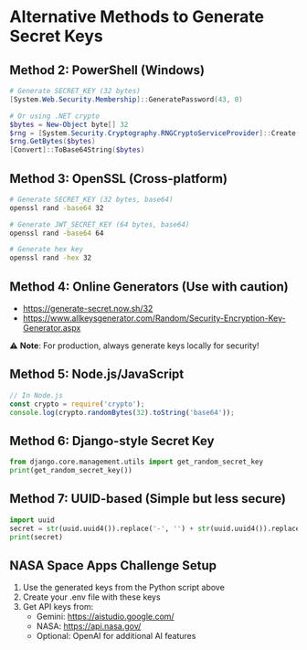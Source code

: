 # Alternative Methods to Generate Secret Keys

## Method 2: PowerShell (Windows)
```powershell
# Generate SECRET_KEY (32 bytes)
[System.Web.Security.Membership]::GeneratePassword(43, 0)

# Or using .NET crypto
$bytes = New-Object byte[] 32
$rng = [System.Security.Cryptography.RNGCryptoServiceProvider]::Create()
$rng.GetBytes($bytes)
[Convert]::ToBase64String($bytes)
```

## Method 3: OpenSSL (Cross-platform)
```bash
# Generate SECRET_KEY (32 bytes, base64)
openssl rand -base64 32

# Generate JWT_SECRET_KEY (64 bytes, base64)
openssl rand -base64 64

# Generate hex key
openssl rand -hex 32
```

## Method 4: Online Generators (Use with caution)
- https://generate-secret.now.sh/32
- https://www.allkeysgenerator.com/Random/Security-Encryption-Key-Generator.aspx

⚠️ **Note**: For production, always generate keys locally for security!

## Method 5: Node.js/JavaScript
```javascript
// In Node.js
const crypto = require('crypto');
console.log(crypto.randomBytes(32).toString('base64'));
```

## Method 6: Django-style Secret Key
```python
from django.core.management.utils import get_random_secret_key
print(get_random_secret_key())
```

## Method 7: UUID-based (Simple but less secure)
```python
import uuid
secret = str(uuid.uuid4()).replace('-', '') + str(uuid.uuid4()).replace('-', '')
print(secret)
```

## NASA Space Apps Challenge Setup
1. Use the generated keys from the Python script above
2. Create your .env file with these keys
3. Get API keys from:
   - Gemini: https://aistudio.google.com/
   - NASA: https://api.nasa.gov/
   - Optional: OpenAI for additional AI features